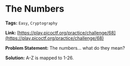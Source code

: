 # The Numbers

**Tags:** `Easy`, `Cryptography`

**Link:** [https://play.picoctf.org/practice/challenge/68](https://play.picoctf.org/practice/challenge/68)

**Problem Statement:** The numbers... what do they mean?

**Solution:** A-Z is mapped to 1-26.
